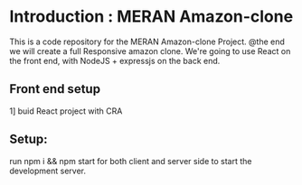 # Introduction : MERAN Amazon-clone
This is a code repository for the MERAN Amazon-clone Project.
@the end we will create a full Responsive amazon clone. We're going to use React on the front end, with NodeJS + expressjs  on the back end.

## Front end setup

1] buid React project with CRA

## Setup:

run npm i && npm start for both client and server side to start the development server.